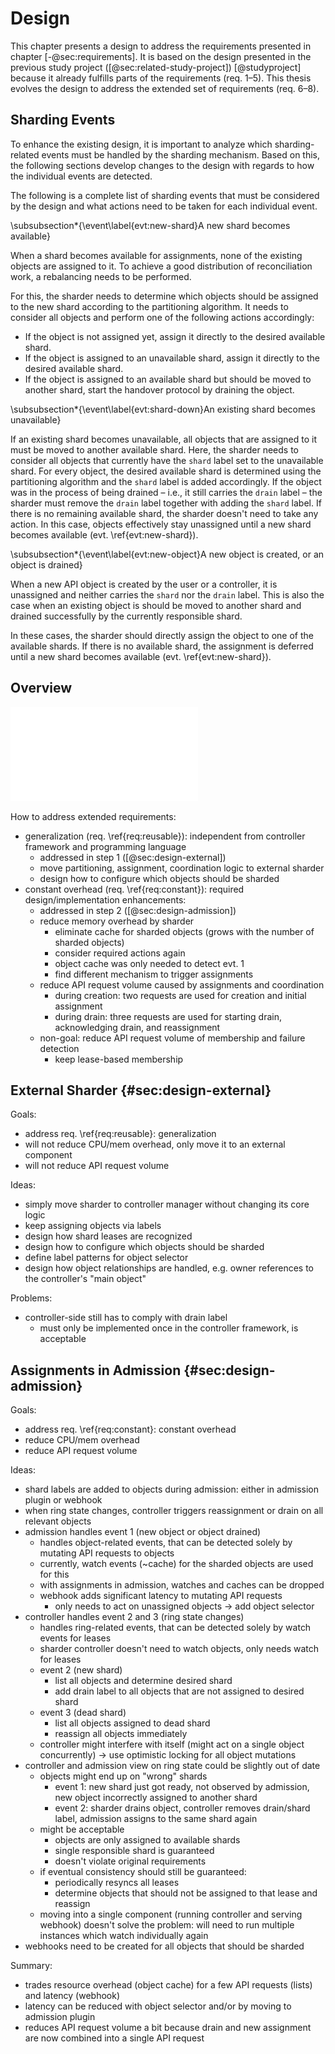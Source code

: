 # Design

This chapter presents a design to address the requirements presented in chapter [-@sec:requirements].
It is based on the design presented in the previous study project ([@sec:related-study-project]) [@studyproject] because it already fulfills parts of the requirements (req. 1–5).
This thesis evolves the design to address the extended set of requirements (req. 6–8).

## Sharding Events

To enhance the existing design, it is important to analyze which sharding-related events must be handled by the sharding mechanism.
Based on this, the following sections develop changes to the design with regards to how the individual events are detected.

The following is a complete list of sharding events that must be considered by the design and what actions need to be taken for each individual event.

\subsubsection*{\event\label{evt:new-shard}A new shard becomes available}

When a shard becomes available for assignments, none of the existing objects are assigned to it.
To achieve a good distribution of reconciliation work, a rebalancing needs to be performed.

For this, the sharder needs to determine which objects should be assigned to the new shard according to the partitioning algorithm.
It needs to consider all objects and perform one of the following actions accordingly:

- If the object is not assigned yet, assign it directly to the desired available shard.
- If the object is assigned to an unavailable shard, assign it directly to the desired available shard.
- If the object is assigned to an available shard but should be moved to another shard, start the handover protocol by draining the object.

\subsubsection*{\event\label{evt:shard-down}An existing shard becomes unavailable}

If an existing shard becomes unavailable, all objects that are assigned to it must be moved to another available shard.
Here, the sharder needs to consider all objects that currently have the `shard` label set to the unavailable shard.
For every object, the desired available shard is determined using the partitioning algorithm and the `shard` label is added accordingly.
If the object was in the process of being drained – i.e., it still carries the `drain` label – the sharder must remove the `drain` label together with adding the `shard` label.
If there is no remaining available shard, the sharder doesn't need to take any action.
In this case, objects effectively stay unassigned until a new shard becomes available (evt. \ref{evt:new-shard}).

\subsubsection*{\event\label{evt:new-object}A new object is created, or an object is drained}

When a new API object is created by the user or a controller, it is unassigned and neither carries the `shard` nor the `drain` label.
This is also the case when an existing object is should be moved to another shard and drained successfully by the currently responsible shard.

In these cases, the sharder should directly assign the object to one of the available shards.
If there is no available shard, the assignment is deferred until a new shard becomes available (evt. \ref{evt:new-shard}).

## Overview

![Sharding architecture](../draw/architecture.pdf)

How to address extended requirements:

- generalization (req. \ref{req:reusable}): independent from controller framework and programming language
  - addressed in step 1 ([@sec:design-external])
  - move partitioning, assignment, coordination logic to external sharder
  - design how to configure which objects should be sharded
- constant overhead (req. \ref{req:constant}): required design/implementation enhancements:
  - addressed in step 2 ([@sec:design-admission])
  - reduce memory overhead by sharder
    - eliminate cache for sharded objects (grows with the number of sharded objects)
    - consider required actions again
    - object cache was only needed to detect evt. 1
    - find different mechanism to trigger assignments
  - reduce API request volume caused by assignments and coordination
    - during creation: two requests are used for creation and initial assignment
    - during drain: three requests are used for starting drain, acknowledging drain, and reassignment
  - non-goal: reduce API request volume of membership and failure detection
    - keep lease-based membership

## External Sharder {#sec:design-external}

Goals:

- address req. \ref{req:reusable}: generalization
- will not reduce CPU/mem overhead, only move it to an external component
- will not reduce API request volume

Ideas:

- simply move sharder to controller manager without changing its core logic
- keep assigning objects via labels
- design how shard leases are recognized
- design how to configure which objects should be sharded
- define label patterns for object selector
- design how object relationships are handled, e.g. owner references to the controller's "main object"

Problems:

- controller-side still has to comply with drain label
  - must only be implemented once in the controller framework, is acceptable

## Assignments in Admission {#sec:design-admission}

Goals:

- address req. \ref{req:constant}: constant overhead
- reduce CPU/mem overhead
- reduce API request volume

Ideas:

- shard labels are added to objects during admission: either in admission plugin or webhook
- when ring state changes, controller triggers reassignment or drain on all relevant objects
- admission handles event 1 (new object or object drained)
  - handles object-related events, that can be detected solely by mutating API requests to objects
  - currently, watch events (~cache) for the sharded objects are used for this
  - with assignments in admission, watches and caches can be dropped
  - webhook adds significant latency to mutating API requests
    - only needs to act on unassigned objects -> add object selector
- controller handles event 2 and 3 (ring state changes)
  - handles ring-related events, that can be detected solely by watch events for leases
  - sharder controller doesn't need to watch objects, only needs watch for leases
  - event 2 (new shard)
    - list all objects and determine desired shard
    - add drain label to all objects that are not assigned to desired shard
  - event 3 (dead shard)
    - list all objects assigned to dead shard
    - reassign all objects immediately
  - controller might interfere with itself (might act on a single object concurrently) -> use optimistic locking for all object mutations
- controller and admission view on ring state could be slightly out of date
  - objects might end up on "wrong" shards
    - event 1: new shard just got ready, not observed by admission, new object incorrectly assigned to another shard
    - event 2: sharder drains object, controller removes drain/shard label, admission assigns to the same shard again
  - might be acceptable
    - objects are only assigned to available shards
    - single responsible shard is guaranteed
    - doesn't violate original requirements
  - if eventual consistency should still be guaranteed:
    - periodically resyncs all leases
    - determine objects that should not be assigned to that lease and reassign
  - moving into a single component (running controller and serving webhook) doesn't solve the problem: will need to run multiple instances which watch individually again
- webhooks need to be created for all objects that should be sharded

Summary:

- trades resource overhead (object cache) for a few API requests (lists) and latency (webhook)
- latency can be reduced with object selector and/or by moving to admission plugin
- reduces API request volume a bit because drain and new assignment are now combined into a single API request
